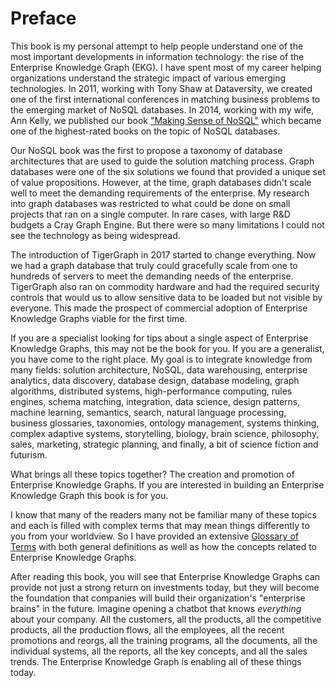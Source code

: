 # Preface

This book is my personal attempt to help people understand one of the most important developments in information technology: the rise of the Enterprise Knowledge Graph (EKG).  I have spent most of my career helping organizations understand the strategic impact of various emerging technologies.  In 2011, working with Tony Shaw at Dataversity, we created one of the first international conferences in matching business problems to the emerging market of NoSQL databases.  In 2014, working with my wife, Ann Kelly, we published our book ["Making Sense of NoSQL"](https://www.manning.com/books/making-sense-of-nosql) which became one of the highest-rated books on the topic of NoSQL databases.

Our NoSQL book was the first to propose a taxonomy of database architectures that are used to guide the solution matching process.  Graph databases were one of the six solutions we found that provided a unique set of value propositions.  However, at the time, graph databases didn't scale well to meet the demanding requirements of the enterprise.  My research into graph databases was restricted to what could be done on small projects that ran on a single computer. In rare cases, with large R&D budgets a Cray Graph Engine. But there were so many limitations I could not see the technology as being widespread.

The introduction of TigerGraph in 2017 started to change everything.  Now we had a graph database that truly could gracefully scale from one to hundreds of servers to meet the demanding needs of the enterprise.  TigerGraph also ran on commodity hardware and had the required security controls that would us to allow sensitive data to be loaded but not visible by everyone.  This made the prospect of commercial adoption of Enterprise Knowledge Graphs viable for the first time.

If you are a specialist looking for tips about a single aspect of Enterprise Knowledge Graphs, this may not be the book for you.  If you are a generalist, you have come to the right place.  My goal is to integrate knowledge from many fields: solution architecture, NoSQL, data warehousing, enterprise analytics, data discovery, database design, database modeling, graph algorithms, distributed systems, high-performance computing, rules engines, schema matching, integration, data science, design patterns, machine learning, semantics, search, natural language processing, business glossaries, taxonomies, ontology management, systems thinking, complex adaptive systems, storytelling, biology, brain science, philosophy, sales, marketing, strategic planning, and finally, a bit of science fiction and futurism.

What brings all these topics together?  The creation and promotion of Enterprise Knowledge Graphs.  If you are interested in building an Enterprise Knowledge Graph this book is for you.

I know that many of the readers many not be familiar many of these topics and each is filled with complex terms that may mean things differently to you from your worldview.  So I have provided an extensive [Glossary of Terms](../glossary.md) with both general definitions as well as how the concepts related to Enterprise Knowledge Graphs.

After reading this book, you will see that Enterprise Knowledge Graphs can provide not just a strong return on investments today, but they will become the foundation that companies will build their organization's "enterprise brains" in the future.  Imagine opening a chatbot that knows *everything* about your company. All the customers, all the products, all the competitive products, all the production flows, all the employees, all the recent promotions and reorgs, all the training programs, all the documents, all the individual systems, all the reports, all the key concepts, and all the sales trends.  The Enterprise Knowledge Graph is enabling all of these things today.